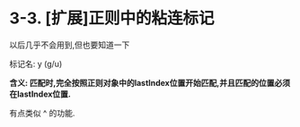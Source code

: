 # 3-3. [扩展]正则中的粘连标记

以后几乎不会用到,但也要知道一下

标记名: y (g/u)

**含义: 匹配时,完全按照正则对象中的lastIndex位置开始匹配,并且匹配的位置必须在lastIndex位置.**

有点类似 ^  的功能.